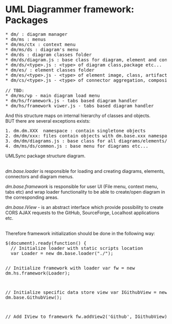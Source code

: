 UML Diagrammer framework: Packages
==================================

<pre>
* dm/ : diagram manager
* dm/ms : menus
* dm/ms/ctx : context menu
* dm/ms/ds : diagram's menu
* dm/ds : diagram classes folder
* dm/ds/diagram.js : base class for diagram, element and connector
* dm/ds/&lt;type&gt;.js : &lt;type&gt; of diagram class,package etc...
* dm/es/ : element classes folder
* dm/es/&lt;type&gt;.js - &lt;type&gt; of element image, class, artifact etc...
* dm/cs/&lt;type&gt;.js - &lt;type&gt; of connector aggregation, composition etc ...

// TBD:
* dm/ms/vp - main diagram load menu
* dm/hs/framework.js - tabs based diagram handler
* dm/hs/framework_viwer.js - tabs based diagram handler
</pre>

And this structure maps on internal hierarchy of classes and objects.<br>
BUT there are several exceptions exists:<br>
<pre>
1. dm.dm.XXX  namespace : contain singletone objects 
2. dm/dm/xxx: files contain objects with dm.base.xxx namespace and should create objects in dm.dm.XXX namespace
3. dm/dm/diagrams.js : base class for all diagrams/elements/connectors
4. dm/ms/ds/common.js : base menu for diagrams etc...
</pre>      

<div id="packageDiagram" class="pack-diagram" repo="umlsynco/umlsync" path="/diagrammer/docs/dm-diagrams/PackageStructure.umlsync">
UMLSync package structure diagram. 
</div>
<br>

*dm.base.loader* is responsible for loading and creating diagrams, elements, connectors and diagram menus.

*dm.base.framework* is responsible for user UI (File menu, context menu, tabs etc) and wrap loader functionality to be able to create/open diagram in the corresponding areas. 

*dm.base.IView* - is an abstract interface which provide possibility to create CORS AJAX requests to the GitHub, SourceForge, Localhost applications etc.

<br>
Therefore framework initialization should be done in the following way:
<pre>
$(document).ready(function() {
  // Initialize loader with static scripts location
  var Loader = new dm.base.loader("./");

  // Initialize framework with loader
  var fw = new dm.hs.framework(Loader);

  // Initialize specific data store view
  var IGithubView = new dm.base.GithubView();

  // Add IView to framework 
  fw.addView2('Github', IGithubView);
});
</pre> 




